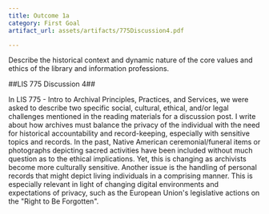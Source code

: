 ```yaml
---
title: Outcome 1a
category: First Goal
artifact_url: assets/artifacts/775Discussion4.pdf

---
```

Describe the historical context and dynamic nature of the core values and ethics of the library and information professions.

##LIS 775 Discussion 4##

In LIS 775 - Intro to Archival Principles, Practices, and Services, we were asked to describe two specific social, cultural, ethical, and/or legal challenges mentioned in the reading materials for a discussion post. I write about how archives must balance the privacy of the individual with the need for historical accountability and record-keeping, especially with sensitive topics and records. In the past, Native American ceremonial/funeral items or photographs depicting sacred activities have been included without much question as to the ethical implications. Yet, this is changing as archivists become more culturally sensitive. Another issue is the handling of personal records that might depict living individuals in a comprising manner. This is especially relevant in light of changing digital environments and expectations of privacy, such as the European Union's legislative actions on the "Right to Be Forgotten".

